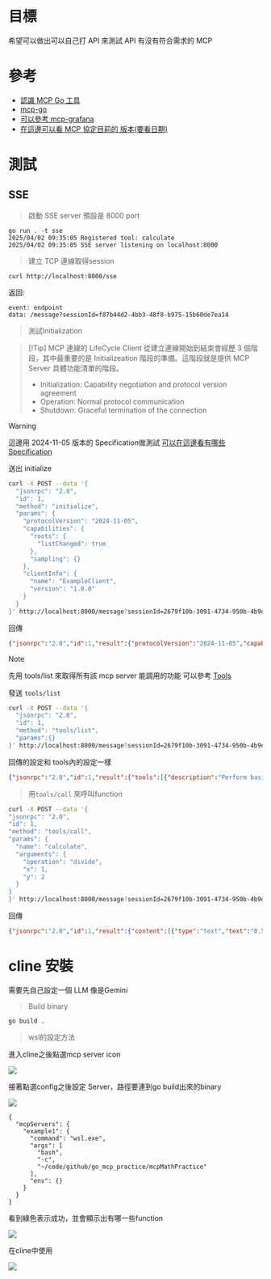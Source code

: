 # 目標

希望可以做出可以自己打 API 來測試 API 有沒有符合需求的 MCP

# 參考

- [認識 MCP Go 工具](https://ganhua.wang/mcp-go)
- [mcp-go](https://github.com/mark3labs/mcp-go/tree/main)
- [可以參考 mcp-grafana](https://github.com/grafana/mcp-grafana/blob/9287a51cdcdceb84768e6c57f598f9a525aee427/cmd/mcp-grafana/main.go#L5)
- [在這邊可以看 MCP 協定目前的 版本(要看日期)](https://spec.modelcontextprotocol.io/specification/)

# 測試

## SSE
> 啟動 SSE server
預設是 8000 port

```
go run . -t sse
2025/04/02 09:35:05 Registered tool: calculate
2025/04/02 09:35:05 SSE server listening on localhost:8000
```

> 建立 TCP 連線取得session 
```
curl http://localhost:8000/sse
```

返回:
```
event: endpoint
data: /message?sessionId=f87b44d2-4bb3-48f8-b975-15b60de7ea14
```

> 測試Initialization

> [!Tip] MCP 連線的 LifeCycle
> Client 從建立連線開始到結束會經歷 3 個階段，其中最重要的是 Initializeation 階段的準備。這階段就是提供 MCP Server 具體功能清單的階段。
> - Initialization: Capability negotiation and protocol version agreement
> - Operation: Normal protocol communication
> - Shutdown: Graceful termination of the connection

> [!Warning]
> 這邊用 2024-11-05 版本的 Specification做測試
> [可以在這邊看有哪些Specification](https://spec.modelcontextprotocol.io/specification/2024-11-05/server/tools/)

送出 initialize 

```bash
curl -X POST --data '{
  "jsonrpc": "2.0",
  "id": 1,
  "method": "initialize",
  "params": {
    "protocolVersion": "2024-11-05",
    "capabilities": {
      "roots": {
        "listChanged": true
      },
      "sampling": {}
    },
    "clientInfo": {
      "name": "ExampleClient",
      "version": "1.0.0"
    }
  }
}' http://localhost:8000/message?sessionId=2679f10b-3091-4734-950b-4b9d27bc2b7d
```

回傳

```json
{"jsonrpc":"2.0","id":1,"result":{"protocolVersion":"2024-11-05","capabilities":{"tools":{}},"serverInfo":{"name":"mcp-practice","version":"0.0.1"}}}
```

> [!Note]
> 先用 tools/list 來取得所有該 mcp server 能調用的功能
> 可以參考 [Tools](https://spec.modelcontextprotocol.io/specification/2024-11-05/server/tools/)

發送 `tools/list`

```bash
curl -X POST --data '{
  "jsonrpc": "2.0",
  "id": 1,
  "method": "tools/list",
  "params":{}
}' http://localhost:8000/message?sessionId=2679f10b-3091-4734-950b-4b9d27bc2b7d
```

回傳的設定和 tools內的設定一樣
```json
{"jsonrpc":"2.0","id":1,"result":{"tools":[{"description":"Perform basic arithmetic operations","inputSchema":{"type":"object","properties":{"operation":{"description":"The operation to perform (add, subtract, multiply, divide)","enum":["add","substract","multiply","devide"],"type":"string"},"x":{"description":"First number that the operation will take","type":"number"},"y":{"description":"Second number that the operation will take","type":"number"}},"required":["operation","x","y"]},"name":"calculate"}]}}
```

> 用`tools/call` 來呼叫function

```bash
curl -X POST --data '{
"jsonrpc": "2.0",
"id": 1,
"method": "tools/call",
"params": {
  "name": "calculate",
  "arguments": {
    "operation": "divide",
    "x": 1,
    "y": 2
  }
}
}' http://localhost:8000/message?sessionId=2679f10b-3091-4734-950b-4b9d27bc2b7d
```

回傳
```json
{"jsonrpc":"2.0","id":1,"result":{"content":[{"type":"text","text":"0.50"}]}}
```

# cline 安裝

需要先自己設定一個 LLM 像是Gemini

> Build binary

```
go build .
```

> wsl的設定方法

進入cline之後點選mcp server icon

![](./README/cline_mcp_server_icon.png)

接著點選config之後設定 Server，路徑要連到go build出來的binary

![](./README/cline_mcp_setting.png)

```
{
  "mcpServers": {
    "example1": {
      "command": "wsl.exe",
      "args": [
        "bash",
        "-c",
        "~/code/github/go_mcp_practice/mcpMathPractice"
      ],
      "env": {}
    }
  }
}
```

看到綠色表示成功，並會顯示出有哪一些function

![](./README/cline_mcp_success.png)

在cline中使用

![](./README/cline_mcp_success_return.png)